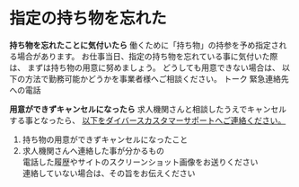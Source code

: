 # 指定の持ち物を忘れた
**持ち物を忘れたことに気付いたら**
働くために「持ち物」の持参を予め指定される場合があります。
お仕事当日、指定の持ち物を忘れている事に気付いた際は、
まずは持ち物の用意に努めましょう。
どうしても用意できない場合は、
以下の方法で勤務可能かどうかを事業者様へご相談ください。
トーク
緊急連絡先への電話

**用意ができずキャンセルになったら**
求人機関さんと相談したうえでキャンセルする事となったら、
[以下をダイバースカスタマーサポートへご連絡ください。](/contacts/new)
1. 持ち物の用意ができずキャンセルになったこと
2. 求人機関さんへ連絡した事が分かるもの<br>電話した履歴やサイトのスクリーンショット画像をお送りください<br>連絡していない場合は、その旨をお伝えください